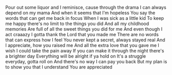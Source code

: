 Pour out some liquor and I reminisce, cause through the drama
I can always depend on my mama
And when it seems that I'm hopeless
You say the words that can get me back in focus
When I was sick as a little kid
To keep me happy there's no limit to the things you did
And all my childhood memories
Are full of all the sweet things you did for me
And even though I act craaazy
I gotta thank the Lord that you made me
There are no words that can express how I feel
You never kept a secret, always stayed real
And I appreciate, how you raised me
And all the extra love that you gave me
I wish I could take the pain away
If you can make it through the night there's a brighter day
Everything will be alright if ya hold on
It's a struggle everyday, gotta roll on
And there's no way I can pay you back
But my plan is to show you that I understand
You are appreciated
